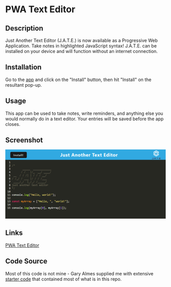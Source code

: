 # PWA Text Editor

## Description

Just Another Text Editor (J.A.T.E.) is now available as a Progressive Web Application. Take notes in highlighted JavaScript syntax! J.A.T.E. can be installed on your device and will function without an internet connection.

## Installation

Go to the [app](https://osorkon21-pwa-text-editor-667bc2c24242.herokuapp.com/) and click on the "Install" button, then hit "Install" on the resultant pop-up.

## Usage

This app can be used to take notes, write reminders, and anything else you would normally do in a text editor. Your entries will be saved before the app closes.

## Screenshot

![Text editor screenshot](./assets/J.A.T.E.%20Screenshot.png)

## Links

[PWA Text Editor](https://osorkon21-pwa-text-editor-667bc2c24242.herokuapp.com/)

## Code Source

Most of this code is not mine - Gary Almes supplied me with extensive [starter code](https://github.com/galmes2u/pwa-homework-helper) that contained most of what is in this repo.
  